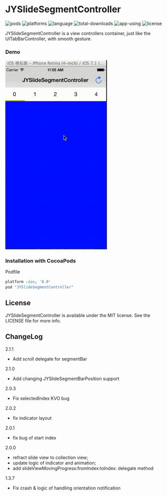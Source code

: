 JYSlideSegmentController
========================

![pods](https://img.shields.io/cocoapods/v/JYSlideSegmentController.svg)
![platforms](https://img.shields.io/badge/platforms-iOS-orange.svg)
![language](https://img.shields.io/badge/languages-ObjC-orange.svg)
![total-downloads](https://img.shields.io/cocoapods/dt/JYSlideSegmentController.svg?label=Total%20Downloads&colorB=28B9FE)
![app-using](https://img.shields.io/cocoapods/at/JYSlideSegmentController.svg?label=app-using&colorB=28B9FE)
![license](https://img.shields.io/cocoapods/l/JYSlideSegmentController.svg)


JYSlideSegmentController is a view controllers container, just like the UITabBarController, with smooth gesture.

### Demo

<img src="./demo.gif" width="320">

### Installation with CocoaPods

Podfile

```ruby
platform :ios, '8.0'
pod "JYSlideSegmentController"
```

## License

JYSlideSegmentController is available under the MIT license. See the LICENSE file for more info.

## ChangeLog

2.1.1

- Add scroll delegate for segmentBar

2.1.0

- Add changing JYSlideSegmentBarPosition support

2.0.3

- Fix selectedIndex KVO bug

2.0.2

-  fix indicator layout

2.0.1

- fix bug of start index

2.0.0 

- refract slide view to collection view;
- update logic of indicator and animation;
- add slideViewMovingProgress:fromIndex:toIndex: delegate method

1.3.7

- Fix crash & logic of handling orientation notification
